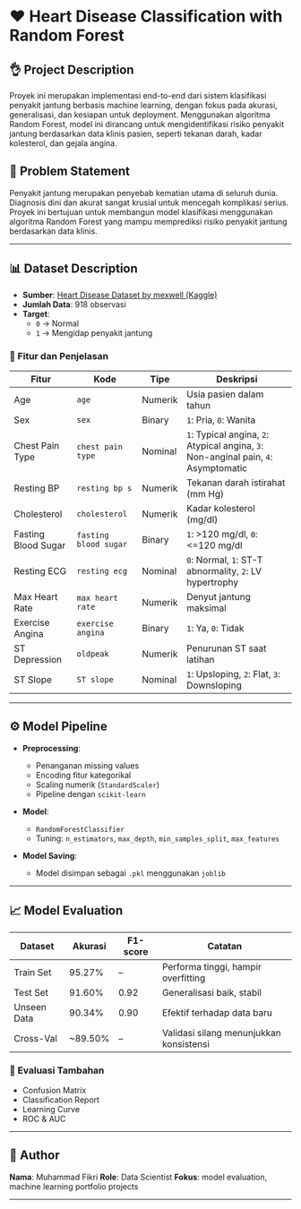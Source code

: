 # ❤️ Heart Disease Classification with Random Forest

## 👌 Project Description
Proyek ini merupakan implementasi end-to-end dari sistem klasifikasi penyakit jantung berbasis machine learning, dengan fokus pada akurasi, generalisasi, dan kesiapan untuk deployment. Menggunakan algoritma Random Forest, model ini dirancang untuk mengidentifikasi risiko penyakit jantung berdasarkan data klinis pasien, seperti tekanan darah, kadar kolesterol, dan gejala angina.

## 📌 Problem Statement
Penyakit jantung merupakan penyebab kematian utama di seluruh dunia. Diagnosis dini dan akurat sangat krusial untuk mencegah komplikasi serius. Proyek ini bertujuan untuk membangun model klasifikasi menggunakan algoritma Random Forest yang mampu memprediksi risiko penyakit jantung berdasarkan data klinis.

---

## 📊 Dataset Description

- **Sumber**: [Heart Disease Dataset by mexwell (Kaggle)](https://www.kaggle.com/datasets/mexwell/heart-disease-dataset)
- **Jumlah Data**: 918 observasi
- **Target**: 
  - `0` → Normal
  - `1` → Mengidap penyakit jantung

### 🧬 Fitur dan Penjelasan

| Fitur | Kode | Tipe | Deskripsi |
|------|------|------|-----------|
| Age | `age` | Numerik | Usia pasien dalam tahun |
| Sex | `sex` | Binary | `1`: Pria, `0`: Wanita |
| Chest Pain Type | `chest pain type` | Nominal | `1`: Typical angina, `2`: Atypical angina, `3`: Non-anginal pain, `4`: Asymptomatic |
| Resting BP | `resting bp s` | Numerik | Tekanan darah istirahat (mm Hg) |
| Cholesterol | `cholesterol` | Numerik | Kadar kolesterol (mg/dl) |
| Fasting Blood Sugar | `fasting blood sugar` | Binary | `1`: >120 mg/dl, `0`: <=120 mg/dl |
| Resting ECG | `resting ecg` | Nominal | `0`: Normal, `1`: ST-T abnormality, `2`: LV hypertrophy |
| Max Heart Rate | `max heart rate` | Numerik | Denyut jantung maksimal |
| Exercise Angina | `exercise angina` | Binary | `1`: Ya, `0`: Tidak |
| ST Depression | `oldpeak` | Numerik | Penurunan ST saat latihan |
| ST Slope | `ST slope` | Nominal | `1`: Upsloping, `2`: Flat, `3`: Downsloping |

---

## ⚙️ Model Pipeline

- **Preprocessing**:
  - Penanganan missing values
  - Encoding fitur kategorikal
  - Scaling numerik (`StandardScaler`)
  - Pipeline dengan `scikit-learn`

- **Model**:
  - `RandomForestClassifier`
  - Tuning: `n_estimators`, `max_depth`, `min_samples_split`, `max_features`

- **Model Saving**:
  - Model disimpan sebagai `.pkl` menggunakan `joblib`

---

## 📈 Model Evaluation

| Dataset         | Akurasi  | F1-score | Catatan                                   |
|-----------------|----------|----------|--------------------------------------------|
| Train Set       | 95.27%   | –        | Performa tinggi, hampir overfitting        |
| Test Set        | 91.60%   | 0.92     | Generalisasi baik, stabil                  |
| Unseen Data     | 90.34%   | 0.90     | Efektif terhadap data baru                 |
| Cross-Val       | ~89.50%  | –        | Validasi silang menunjukkan konsistensi    |

### 🧪 Evaluasi Tambahan
- Confusion Matrix
- Classification Report
- Learning Curve
- ROC & AUC

---

## 📎 Author

**Nama**: Muhammad Fikri
**Role**: Data Scientist 
**Fokus**: model evaluation, machine learning portfolio projects

---
